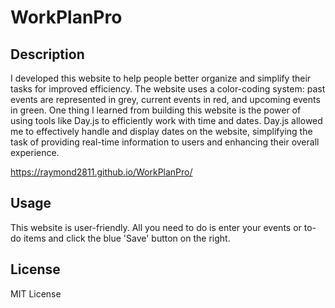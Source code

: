 # WorkPlanPro

## Description

I developed this website to help people better organize and simplify their tasks for improved efficiency.
The website uses a color-coding system: past events are represented in grey, current events in red, and upcoming events in green. One thing I learned from building this website is the power of using tools like Day.js to efficiently work with time and dates. Day.js allowed me to effectively handle and display dates on the website, simplifying the task of providing real-time information to users and enhancing their overall experience.

https://raymond2811.github.io/WorkPlanPro/

## Usage

This website is user-friendly. All you need to do is enter your events or to-do items and click the blue 'Save' button on the right.

## License

MIT License